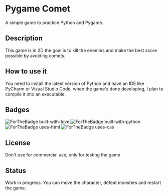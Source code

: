 # Pygame Comet

A simple game to practice Python and Pygame.

## Description

This game is in 2D the goal is to kill the enemies and make the best score possible by avoiding comets.

## How to use it

You need to install the latest version of Python and have an IDE like PyCharm or Visual Studio Code. when the game's done developing, I plan to compile it into an executable.

## Badges

![ForTheBadge built-with-love](http://ForTheBadge.com/images/badges/built-with-love.svg) ![ForTheBadge built-with-python](https://forthebadge.com/images/badges/made-with-python.svg) ![ForTheBadge uses-html](https://forthebadge.com/images/badges/uses-html.svg) ![ForTheBadge uses-css](https://forthebadge.com/images/badges/uses-css.svg)


## License

Don't use for commercial use, only for testing the game 


## Status

Work in progress. You can move the character, defeat monsters and restart the game.
